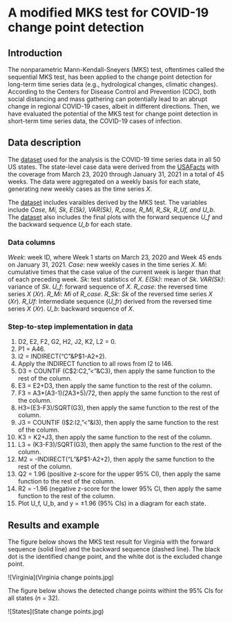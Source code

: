 # A modified MKS test for COVID-19 change point detection

## Introduction
The nonparametric Mann-Kendall-Sneyers (MKS) test, oftentimes called the sequential MKS test, has been applied to the change point detection for long-term time series data (e.g., hydrological changes, climatic changes). According to the Centers for Disease Control and Prevention (CDC), both social distancing and mass gathering can potentially lead to an abrupt change in regional COVID-19 cases, albeit in different directions. Then, we have evaluated the potential of the MKS test for change point detection in short-term time series data, the COVID-19 cases of infection. 

## Data description
The [dataset](Data.xlsx) used for the analysis is the COVID-19 time series data in all 50 US states. The state-level case data were derived from the [USAFacts](https://usafacts.org/data/) with the coverage from March 23, 2020 through January 31, 2021 in a total of 45 weeks. The data were aggregated on a weekly basis for each state, generating new weekly cases as the time series *X*.

The [dataset](Data.xlsx) includes varaibles derived by the MKS test. The variables include *Case, Mi, Sk, E(Sk), VAR(Sk), R_case, R_Mi, R_Sk, R_Uf, and U_b*. The [dataset](Data.xlsx) also includes the final plots with the forward sequence *U_f* and the backward sequence *U_b* for each state.

### Data columns
*Week*: week ID, where Week 1 starts on March 23, 2020 and Week 45 ends on January 31, 2021.
*Case*: new weekly cases in the time series *X*.
*Mi*: cumulative times that the case value of the current week is larger than that of each preceding week.
*Sk*: test statistics of *X*.
*E(Sk)*: mean of *Sk*.
*VAR(Sk)*: variance of *Sk*.
*U_f*: forward sequence of *X*.
*R_case*: the reversed time series *X* (*Xr*).
*R_Mi*: *Mi* of *R_case*.
*R_Sk*: *Sk* of the reversed time series *X* (*Xr*).
*R_Uf*: Intermediate sequence (*U_fr*) derived from the reversed time series *X* (*Xr*).
*U_b*: backward sequence of *X*.

### Step-to-step implementation in [data](Data.xlsx)
1. D2, E2, F2, G2, H2, J2, K2, L2 = 0.
2. P1 = A46.
3. I2 = INDIRECT(“C”&P$1-A2+2).
4. Apply the INDIRECT function to all rows from I2 to I46.
5. D3 = COUNTIF (C$2:C2,”<”&C3), then apply the same function to the rest of the column.
6. E3 = E2+D3, then apply the same function to the rest of the column.
7. F3 = A3*(A3-1)*(2*A3+5)/72, then apply the same function to the rest of the column.
8. H3=(E3-F3)/SQRT(G3), then apply the same function to the rest of the column.
9. J3 = COUNTIF (I$2:I2,”<”&I3), then apply the same function to the rest of the column.
10. K3 = K2+J3, then apply the same function to the rest of the column.
11. L3 = (K3-F3)/SQRT(G3), then apply the same function to the rest of the column.
12. M2 = -INDIRECT(“L”&P$1-A2+2), then apply the same function to the rest of the column.
13. Q2 = 1.96 (positive z-score for the upper 95% CI), then apply the same function to the rest of the column.
14. R2 = -1.96 (negative z-score for the lower 95% CI, then apply the same function to the rest of the column.
15. Plot U_f, U_b, and y = ±1.96 (95% CIs) in a diagram for each state.

## Results and example
The figure below shows the MKS test result for Virginia with the forward sequence (solid line) and the backward sequence (dashed line). The black dot is the identified change point, and the white dot is the excluded change point.

![Virginia](Virginia change points.jpg)

The figure below shows the detected change points withint the 95% CIs for all states (*n* = 32).

![States](State change points.jpg)
